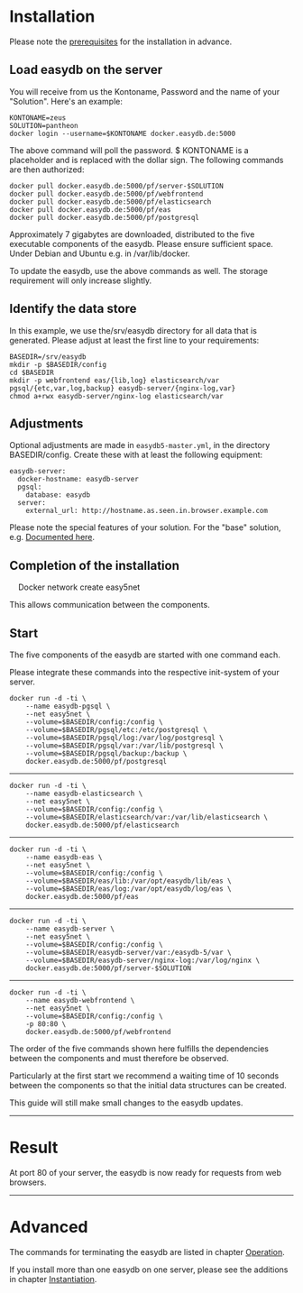 # Installation

Please note the [prerequisites](../requirements/requirements.md) for the installation in advance.

## Load easydb on the server

You will receive from us the Kontoname, Password and the name of your "Solution". Here's an example:

    KONTONAME=zeus
    SOLUTION=pantheon
    docker login --username=$KONTONAME docker.easydb.de:5000

The above command will poll the password. $ KONTONAME is a placeholder and is replaced with the dollar sign. The following commands are then authorized:

    docker pull docker.easydb.de:5000/pf/server-$SOLUTION
    docker pull docker.easydb.de:5000/pf/webfrontend
    docker pull docker.easydb.de:5000/pf/elasticsearch
    docker pull docker.easydb.de:5000/pf/eas
    docker pull docker.easydb.de:5000/pf/postgresql

Approximately 7 gigabytes are downloaded, distributed to the five executable components of the easydb.
Please ensure sufficient space. Under Debian and Ubuntu e.g. in /var/lib/docker.

To update the easydb, use the above commands as well. The storage requirement will only increase slightly.

## Identify the data store

In this example, we use the/srv/easydb directory for all data that is generated. Please adjust at least the first line to your requirements:

    BASEDIR=/srv/easydb
    mkdir -p $BASEDIR/config
    cd $BASEDIR
    mkdir -p webfrontend eas/{lib,log} elasticsearch/var pgsql/{etc,var,log,backup} easydb-server/{nginx-log,var}
    chmod a+rwx easydb-server/nginx-log elasticsearch/var

## Adjustments

Optional adjustments are made in `easydb5-master.yml`, in the directory BASEDIR/config. Create these with at least the following equipment:

    easydb-server:
      docker-hostname: easydb-server
      pgsql:
        database: easydb
      server:
        external_url: http://hostname.as.seen.in.browser.example.com

Please note the special features of your solution. For the "base" solution, e.g. [Documented here](../../solutions/base/base.md).

## Completion of the installation

    Docker network create easy5net

This allows communication between the components.


## Start

The five components of the easydb are started with one command each.

Please integrate these commands into the respective init-system of your server.


    docker run -d -ti \
        --name easydb-pgsql \
        --net easy5net \
        --volume=$BASEDIR/config:/config \
        --volume=$BASEDIR/pgsql/etc:/etc/postgresql \
        --volume=$BASEDIR/pgsql/log:/var/log/postgresql \
        --volume=$BASEDIR/pgsql/var:/var/lib/postgresql \
        --volume=$BASEDIR/pgsql/backup:/backup \
        docker.easydb.de:5000/pf/postgresql

---

    docker run -d -ti \
        --name easydb-elasticsearch \
        --net easy5net \
        --volume=$BASEDIR/config:/config \
        --volume=$BASEDIR/elasticsearch/var:/var/lib/elasticsearch \
        docker.easydb.de:5000/pf/elasticsearch

---

    docker run -d -ti \
        --name easydb-eas \
        --net easy5net \
        --volume=$BASEDIR/config:/config \
        --volume=$BASEDIR/eas/lib:/var/opt/easydb/lib/eas \
        --volume=$BASEDIR/eas/log:/var/opt/easydb/log/eas \
        docker.easydb.de:5000/pf/eas

---

    docker run -d -ti \
        --name easydb-server \
        --net easy5net \
        --volume=$BASEDIR/config:/config \
        --volume=$BASEDIR/easydb-server/var:/easydb-5/var \
        --volume=$BASEDIR/easydb-server/nginx-log:/var/log/nginx \
        docker.easydb.de:5000/pf/server-$SOLUTION

---

    docker run -d -ti \
        --name easydb-webfrontend \
        --net easy5net \
        --volume=$BASEDIR/config:/config \
        -p 80:80 \
        docker.easydb.de:5000/pf/webfrontend



The order of the five commands shown here fulfills the dependencies between the components and must therefore be observed.

Particularly at the first start we recommend a waiting time of 10 seconds between the components so that the initial data structures can be created.

This guide will still make small changes to the easydb updates.

---

# Result

At port 80 of your server, the easydb is now ready for requests from web browsers.


---

# Advanced

The commands for terminating the easydb are listed in chapter [Operation](../betrieb/betrieb.md).

If you install more than one easydb on one server, please see the additions in chapter [Instantiation](../instances/instances.md).
